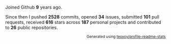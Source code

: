 Joined Github **9** years ago.

Since then I pushed **2528** commits, opened **34** issues, submitted **101** pull requests, received **616** stars across **187** personal projects and contributed to **26** public repositories.

<p align="right"><sub>Generated using <a href="https://github.com/marketplace/actions/profile-readme-stats">teoxoy/profile-readme-stats</a></sub></p>
